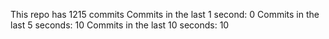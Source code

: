 This repo has 1215 commits
Commits in the last 1 second: 0
Commits in the last 5 seconds: 10
Commits in the last 10 seconds: 10
